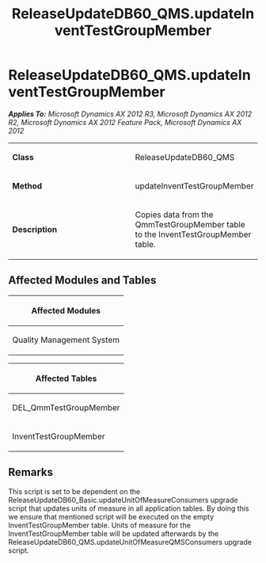 ﻿---
title: ReleaseUpdateDB60_QMS.updateInventTestGroupMember
TOCTitle: ReleaseUpdateDB60_QMS.updateInventTestGroupMember
ms:assetid: 9216a5d0-050e-4316-3cea-72c04c0e2227
ms:mtpsurl: https://msdn.microsoft.com/en-us/library/JJ736598(v=AX.60)
ms:contentKeyID: 49709786
ms.date: 05/18/2015
mtps_version: v=AX.60
---

# ReleaseUpdateDB60\_QMS.updateInventTestGroupMember 


_**Applies To:** Microsoft Dynamics AX 2012 R3, Microsoft Dynamics AX 2012 R2, Microsoft Dynamics AX 2012 Feature Pack, Microsoft Dynamics AX 2012_

<table>
<colgroup>
<col style="width: 50%" />
<col style="width: 50%" />
</colgroup>
<tbody>
<tr class="odd">
<td><p><strong>Class</strong></p></td>
<td><p>ReleaseUpdateDB60_QMS</p></td>
</tr>
<tr class="even">
<td><p><strong>Method</strong></p></td>
<td><p>updateInventTestGroupMember</p></td>
</tr>
<tr class="odd">
<td><p><strong>Description</strong></p></td>
<td><p>Copies data from the QmmTestGroupMember table to the InventTestGroupMember table.</p></td>
</tr>
</tbody>
</table>


## Affected Modules and Tables

<table>
<colgroup>
<col style="width: 100%" />
</colgroup>
<thead>
<tr class="header">
<th><p>Affected Modules</p></th>
</tr>
</thead>
<tbody>
<tr class="odd">
<td><p>Quality Management System</p></td>
</tr>
</tbody>
</table>


<table>
<colgroup>
<col style="width: 100%" />
</colgroup>
<thead>
<tr class="header">
<th><p>Affected Tables</p></th>
</tr>
</thead>
<tbody>
<tr class="odd">
<td><p>DEL_QmmTestGroupMember</p></td>
</tr>
<tr class="even">
<td><p>InventTestGroupMember</p></td>
</tr>
</tbody>
</table>


## Remarks

This script is set to be dependent on the ReleaseUpdateDB60\_Basic.updateUnitOfMeasureConsumers upgrade script that updates units of measure in all application tables. By doing this we ensure that mentioned script will be executed on the empty InventTestGroupMember table. Units of measure for the InventTestGroupMember table will be updated afterwards by the ReleaseUpdateDB60\_QMS.updateUnitOfMeasureQMSConsumers upgrade script.

  


